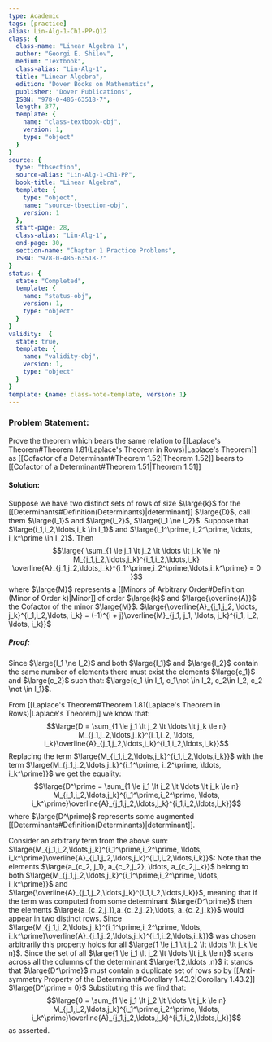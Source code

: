 ```yaml
---
type: Academic
tags: [practice]
alias: Lin-Alg-1-Ch1-PP-Q12
class: {
  class-name: "Linear Algebra 1",
  author: "Georgi E. Shilov",
  medium: "Textbook",
  class-alias: "Lin-Alg-1",
  title: "Linear Algebra",
  edition: "Dover Books on Mathematics",
  publisher: "Dover Publications",
  ISBN: "978-0-486-63518-7",
  length: 377,
  template: {
    name: "class-textbook-obj",
    version: 1,
    type: "object"
  }
}
source: {
  type: "tbsection",
  source-alias: "Lin-Alg-1-Ch1-PP",
  book-title: "Linear Algebra",
  template: {
    type: "object",
    name: "source-tbsection-obj",
    version: 1
  },
  start-page: 28,
  class-alias: "Lin-Alg-1",
  end-page: 30,
  section-name: "Chapter 1 Practice Problems",
  ISBN: "978-0-486-63518-7"
}
status: {
  state: "Completed",
  template: {
    name: "status-obj",
    version: 1,
    type: "object"
  }
}
validity:  {
  state: true,
  template: {
    name: "validity-obj",
    version: 1,
    type: "object"
  }
}
template: {name: class-note-template, version: 1}
---
```

### Problem Statement: 
Prove the theorem which bears the same relation to [[Laplace's Theorem#Theorem 1.81(Laplace's Theorem in Rows)|Laplace's Theorem]] as [[Cofactor of a Determinant#Theorem 1.52|Theorem 1.52]] bears to [[Cofactor of a Determinant#Theorem 1.51|Theorem 1.51]]
#### Solution: 
Suppose we have two distinct sets of rows of size $\large{k}$ for the [[Determinants#Definition(Determinants)|determinant]] $\large{D}$, call them $\large{I_1}$ and $\large{I_2}$, $\large{I_1 \ne I_2}$.
Suppose that $\large{i_1,i_2,\ldots,i_k \in I_1}$ and $\large{i_1^\prime, i_2^\prime, \ldots, i_k^\prime \in I_2}$. 
Then $$\large{
\sum_{1 \le j_1 \lt j_2 \lt \ldots \lt j_k \le n} M_{j_1,j_2,\ldots,j_k}^{i_1,i_2,\ldots,i_k} \overline{A}_{j_1,j_2,\ldots,j_k}^{i_1^\prime,i_2^\prime,\ldots,i_k^\prime} = 0
}$$
where $\large{M}$ represents a [[Minors of Arbitrary Order#Definition (Minor of Order k)|Minor]] of order $\large{k}$ and $\large{\overline{A}}$ the Cofactor of the minor $\large{M}$.
$\large{\overline{A}_{j_1,j_2, \ldots, j_k}^{i_1,i_2,\ldots, i_k} = (-1)^{i + j}\overline{M}_{j_1, j_1, \ldots, j_k}^{i_1, i_2, \ldots, i_k}}$ 

##### Proof:
Since $\large{I_1 \ne I_2}$ and both $\large{I_1}$ and $\large{I_2}$ contain the same number of elements there must exist the elements $\large{c_1}$ and $\large{c_2}$ such that: $\large{c_1 \in I_1, c_1\not \in I_2, c_2\in I_2, c_2 \not \in I_1}$.

From [[Laplace's Theorem#Theorem 1.81(Laplace's Theorem in Rows)|Laplace's Theorem]] we know that: 
$$\large{D = \sum_{1 \le j_1 \lt j_2 \lt \ldots \lt j_k \le n} M_{j_1,j_2,\ldots,j_k}^{i_1,i_2, \ldots, i_k}\overline{A}_{j_1,j_2,\ldots,j_k}^{i_1,i_2,\ldots,i_k}}$$
Replacing the term $\large{M_{j_1,j_2,\ldots,j_k}^{i_1,i_2,\ldots,i_k}}$ with the term $\large{M_{j_1,j_2,\ldots,j_k}^{i_1^\prime, i_2^\prime, \ldots, i_k^\prime}}$ we get the equality:
$$\large{D^\prime = \sum_{1 \le j_1 \lt j_2 \lt \ldots \lt j_k \le n} M_{j_1,j_2,\ldots,j_k}^{i_1^\prime,i_2^\prime, \ldots, i_k^\prime}\overline{A}_{j_1,j_2,\ldots,j_k}^{i_1,i_2,\ldots,i_k}}$$
where $\large{D^\prime}$ represents some augmented [[Determinants#Definition(Determinants)|determinant]].

Consider an arbitrary term from the above sum: $\large{M_{j_1,j_2,\ldots,j_k}^{i_1^\prime,i_2^\prime, \ldots, i_k^\prime}\overline{A}_{j_1,j_2,\ldots,j_k}^{i_1,i_2,\ldots,i_k}}$:
Note that the elements $\large{a_{c_2, j_1}, a_{c_2,j_2}, \ldots, a_{c_2,j_k}}$ belong to both $\large{M_{j_1,j_2,\ldots,j_k}^{i_1^\prime,i_2^\prime, \ldots, i_k^\prime}}$ and $\large{\overline{A}_{j_1,j_2,\ldots,j_k}^{i_1,i_2,\ldots,i_k}}$, meaning that if the term was computed from some determinant $\large{D^\prime}$ then the elements $\large{a_{c_2,j_1},a_{c_2,j_2},\ldots, a_{c_2,j_k}}$ would appear in two distinct rows.
Since $\large{M_{j_1,j_2,\ldots,j_k}^{i_1^\prime,i_2^\prime, \ldots, i_k^\prime}\overline{A}_{j_1,j_2,\ldots,j_k}^{i_1,i_2,\ldots,i_k}}$ was chosen arbitrarily this property holds for all $\large{1 \le j_1 \lt j_2 \lt \ldots \lt j_k \le n}$.
Since the set of all $\large{1 \le j_1 \lt j_2 \lt \ldots \lt j_k \le n}$ scans across all the columns of the determinant $\large{1,2,\ldots ,n}$ it stands that $\large{D^\prime}$ must contain a duplicate set of rows so by [[Anti-symmetry Property of the Determinant#Corollary 1.43.2|Corollary 1.43.2]] $\large{D^\prime = 0}$ 
Substituting this we find that: 
$$\large{0 = \sum_{1 \le j_1 \lt j_2 \lt \ldots \lt j_k \le n} M_{j_1,j_2,\ldots,j_k}^{i_1^\prime,i_2^\prime, \ldots, i_k^\prime}\overline{A}_{j_1,j_2,\ldots,j_k}^{i_1,i_2,\ldots,i_k}}$$
as asserted. 
